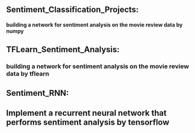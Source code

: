 ## Sentiment_Classification_Projects:

#### building a network for sentiment analysis on the movie review data by numpy


## TFLearn_Sentiment_Analysis:

### building a network for sentiment analysis on the movie review data by tflearn


## Sentiment_RNN:

## Implement a recurrent neural network that performs sentiment analysis by tensorflow
